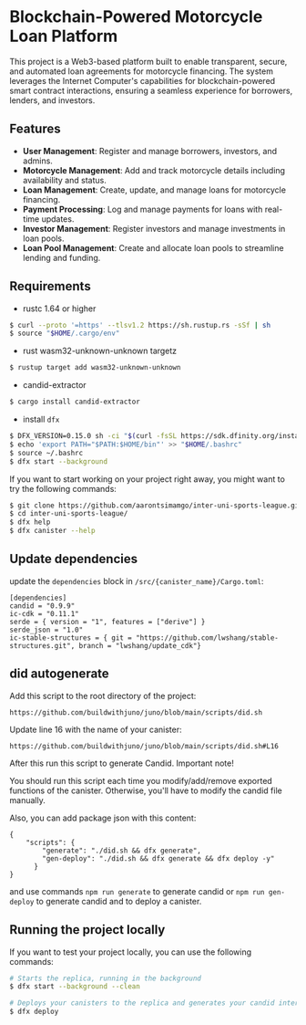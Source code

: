 # Blockchain-Powered Motorcycle Loan Platform

This project is a Web3-based platform built to enable transparent, secure, and automated loan agreements for motorcycle financing. The system leverages the Internet Computer's capabilities for blockchain-powered smart contract interactions, ensuring a seamless experience for borrowers, lenders, and investors.

## Features

- **User Management**: Register and manage borrowers, investors, and admins.
- **Motorcycle Management**: Add and track motorcycle details including availability and status.
- **Loan Management**: Create, update, and manage loans for motorcycle financing.
- **Payment Processing**: Log and manage payments for loans with real-time updates.
- **Investor Management**: Register investors and manage investments in loan pools.
- **Loan Pool Management**: Create and allocate loan pools to streamline lending and funding.
## Requirements

- rustc 1.64 or higher

```bash
$ curl --proto '=https' --tlsv1.2 https://sh.rustup.rs -sSf | sh
$ source "$HOME/.cargo/env"
```

- rust wasm32-unknown-unknown targetz

```bash
$ rustup target add wasm32-unknown-unknown
```

- candid-extractor

```bash
$ cargo install candid-extractor
```

- install `dfx`

```bash
$ DFX_VERSION=0.15.0 sh -ci "$(curl -fsSL https://sdk.dfinity.org/install.sh)"
$ echo 'export PATH="$PATH:$HOME/bin"' >> "$HOME/.bashrc"
$ source ~/.bashrc
$ dfx start --background
```

If you want to start working on your project right away, you might want to try the following commands:

```bash
$ git clone https://github.com/aarontsimamgo/inter-uni-sports-league.git
$ cd inter-uni-sports-league/
$ dfx help
$ dfx canister --help
```

## Update dependencies

update the `dependencies` block in `/src/{canister_name}/Cargo.toml`:

```
[dependencies]
candid = "0.9.9"
ic-cdk = "0.11.1"
serde = { version = "1", features = ["derive"] }
serde_json = "1.0"
ic-stable-structures = { git = "https://github.com/lwshang/stable-structures.git", branch = "lwshang/update_cdk"}
```

## did autogenerate

Add this script to the root directory of the project:

```
https://github.com/buildwithjuno/juno/blob/main/scripts/did.sh
```

Update line 16 with the name of your canister:

```
https://github.com/buildwithjuno/juno/blob/main/scripts/did.sh#L16
```

After this run this script to generate Candid.
Important note!

You should run this script each time you modify/add/remove exported functions of the canister.
Otherwise, you'll have to modify the candid file manually.

Also, you can add package json with this content:

```
{
    "scripts": {
        "generate": "./did.sh && dfx generate",
        "gen-deploy": "./did.sh && dfx generate && dfx deploy -y"
      }
}
```

and use commands `npm run generate` to generate candid or `npm run gen-deploy` to generate candid and to deploy a canister.

## Running the project locally

If you want to test your project locally, you can use the following commands:

```bash
# Starts the replica, running in the background
$ dfx start --background --clean

# Deploys your canisters to the replica and generates your candid interface
$ dfx deploy
```
